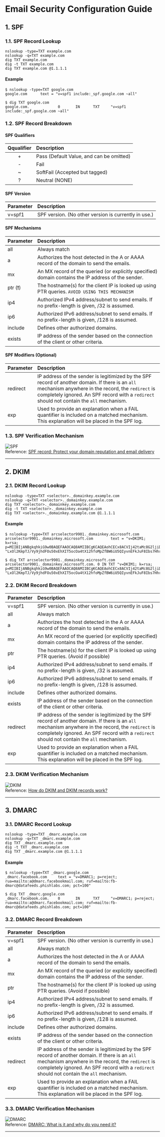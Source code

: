 # Email Security Configuration Guide
## 1. SPF
### 1.1. SPF Record Lookup
```
nslookup -type=TXT example.com
nslookup -q=TXT example.com
dig TXT example.com
dig -t TXT example.com
dig TXT example.com @1.1.1.1
```
#### Example
```
$ nslookup -type=TXT google.com
google.com      text = "v=spf1 include:_spf.google.com ~all"
```
```
$ dig TXT google.com
google.com.             0       IN      TXT     "v=spf1 include:_spf.google.com ~all"
```

### 1.2. SPF Record Breakdown
#### SPF Qualifiers
| Qqualifier | Description                              |
| :--------: | :--------------------------------------- |
| +          | Pass (Default Value, and can be omitted) |
| -          | Fail                                     |
| ~          | SoftFail (Accepted but tagged)           |
| ?          | Neutral (NONE)                           |

#### SPF Version
| Parameter | Description                                                                                                                               |
| :-------- | :---------------------------------------------------------------------------------------------------------------------------------------- |
| v=spf1    | SPF version. (No other version is currently in use.)                                                                                      |

#### SPF Mechanisms
| Parameter           | Description                                                                                                                               |
| :------------------ | :---------------------------------------------------------------------------------------------------------------------------------------- |
| all                 | Always match                                                                                                                              |
| a                   | Authorizes the host detected in the A or AAAA record of the domain to send the emails.                                                    |
| mx                  | An MX record of the queried (or explicitly specified) domain contains the IP address of the sender.                                       |
| ptr (:exclamation:) | The hostname(s) for the client IP is looked up using PTR queries. `AVOID USING THIS MECHANISM`                                            |
| ip4                 | Authorized IPv4 address/subnet to send emails. If no prefix-length is given, /32 is assumed.                                              |
| ip6                 | Authorized IPv6 address/subnet to send emails. If no prefix-length is given, /128 is assumed.                                             |
| include             | Defines other authorized domains.                                                                                                         |
| exists              | IP address of the sender based on the connection of the client or other criteria.                                                         |

#### SPF Modifiers (Optional)
| Parameter | Description                                                                                                                               |
| :-------- | :---------------------------------------------------------------------------------------------------------------------------------------- |
| redirect  | IP address of the sender is legitimized by the SPF record of another domain. If there is an `all` mechanism anywhere in the record, the `redirect` is completely ignored. An SPF record with a `redirect` should not contain the `all` mechanism. |
| exp       | Used to provide an explanation when a FAIL quantifier is included on a matched mechanism. This explanation will be placed in the SPF log. |

### 1.3. SPF Verification Mechanism
![SPF](img/SPF.png)  
Reference: [SPF record: Protect your domain reputation and email delivery](https://postmarkapp.com/guides/spf)

---


## 2. DKIM
### 2.1. DKIM Record Lookup
```
nslookup -type=TXT <selector>._domainkey.example.com
nslookup -q=TXT <selector>._domainkey.example.com
dig TXT <selector>._domainkey.example.com
dig -t TXT <selector>._domainkey.example.com
dig TXT <selector>._domainkey.example.com @1.1.1.1
```
#### Example
```
$ nslookup -type=TXT arcselector9901._domainkey.microsoft.com
arcselector9901._domainkey.microsoft.com        text = "v=DKIM1; k=rsa; p=MIIBIjANBgkqhkiG9w0BAQEFAAOCAQ8AMIIBCgKCAQEAohCECx8ACVIj42taMc8G2ljiDmsboUW4mgasOg3/2Ay1D37DwK0CE1aok6x0x6dQ4FC/NGdeksPjT/ZLYH+zwwUvElJwd8adtZK4E7AT9Rzr6WPtTiFHi87em6n12HTvp8plpGHXnm8vdFrTxcCUguwUBzbe6MB12Dc3vSURcOUqfa6Dlj/6cNehl+PMonql" "LxOl2KmpTJ/Vy9jhdFOu50xEhXIT5ocOa4tX12hfoMpZfBW6iU5QIyvnEFkJuF8Ibs7Hhr7Ec1GZc6tgOd5uNTAnnvh+xiYs8e722H5iDecMsBzj+I9U+CBY1ACwY9hTC1UDNu3xS+WKQNgvnifdIQIDAQAB"
```
```
$ dig TXT arcselector9901._domainkey.microsoft.com
arcselector9901._domainkey.microsoft.com. 0 IN TXT "v=DKIM1; k=rsa; p=MIIBIjANBgkqhkiG9w0BAQEFAAOCAQ8AMIIBCgKCAQEAohCECx8ACVIj42taMc8G2ljiDmsboUW4mgasOg3/2Ay1D37DwK0CE1aok6x0x6dQ4FC/NGdeksPjT/ZLYH+zwwUvElJwd8adtZK4E7AT9Rzr6WPtTiFHi87em6n12HTvp8plpGHXnm8vdFrTxcCUguwUBzbe6MB12Dc3vSURcOUqfa6Dlj/6cNehl+PMonql" "LxOl2KmpTJ/Vy9jhdFOu50xEhXIT5ocOa4tX12hfoMpZfBW6iU5QIyvnEFkJuF8Ibs7Hhr7Ec1GZc6tgOd5uNTAnnvh+xiYs8e722H5iDecMsBzj+I9U+CBY1ACwY9hTC1UDNu3xS+WKQNgvnifdIQIDAQAB"
```

### 2.2. DKIM Record Breakdown

| Parameter | Description                                                                                                                               |
| :-------- | :---------------------------------------------------------------------------------------------------------------------------------------- |
| v=spf1    | SPF version. (No other version is currently in use.)                                                                                      |
| all       | Always match                                                                                                                              |
| a         | Authorizes the host detected in the A or AAAA record of the domain to send the emails.                                                    |
| mx        | An MX record of the queried (or explicitly specified) domain contains the IP address of the sender.                                       |
| ptr       | The hostname(s) for the client IP is looked up using PTR queries. (Avoid   if possible)                                                   |
| ip4       | Authorized IPv4 address/subnet to send emails. If no prefix-length is given, /32 is assumed.                                              |
| ip6       | Authorized IPv6 address/subnet to send emails. If no prefix-length is given, /128 is assumed.                                             |
| include   | Defines other authorized domains.                                                                                                         |
| exists    | IP address of the sender based on the connection of the client or other criteria.                                                         |
| redirect  | IP address of the sender is legitimized by the SPF record of another domain. If there is an `all` mechanism anywhere in the record, the `redirect` is completely ignored. An SPF record with a `redirect` should not contain the `all` mechanism. |
| exp       | Used to provide an explanation when a FAIL quantifier is included on a matched mechanism. This explanation will be placed in the SPF log. |

### 2.3. DKIM Verification Mechanism
![DKIM](img/DKIM.png)  
Reference: [How do DKIM and DKIM records work?](https://postmarkapp.com/guides/dkim/how-does-dkim-work)



---


## 3. DMARC
### 3.1. DMARC Record Lookup
```
nslookup -type=TXT _dmarc.example.com
nslookup -q=TXT _dmarc.example.com
dig TXT _dmarc.example.com
dig -t TXT _dmarc.example.com
dig TXT _dmarc.example.com @1.1.1.1
```
#### Example
```
$ nslookup -type=TXT _dmarc.google.com
_dmarc.facebook.com     text = "v=DMARC1; p=reject; rua=mailto:a@dmarc.facebookmail.com; ruf=mailto:fb-dmarc@datafeeds.phishlabs.com; pct=100"
```
```
$ dig TXT _dmarc.google.com
_dmarc.facebook.com.    0       IN      TXT     "v=DMARC1; p=reject; rua=mailto:a@dmarc.facebookmail.com; ruf=mailto:fb-dmarc@datafeeds.phishlabs.com; pct=100"
```

### 3.2. DMARC Record Breakdown

| Parameter | Description                                                                                                                               |
| :-------- | :---------------------------------------------------------------------------------------------------------------------------------------- |
| v=spf1    | SPF version. (No other version is currently in use.)                                                                                      |
| all       | Always match                                                                                                                              |
| a         | Authorizes the host detected in the A or AAAA record of the domain to send the emails.                                                    |
| mx        | An MX record of the queried (or explicitly specified) domain contains the IP address of the sender.                                       |
| ptr       | The hostname(s) for the client IP is looked up using PTR queries. (Avoid   if possible)                                                   |
| ip4       | Authorized IPv4 address/subnet to send emails. If no prefix-length is given, /32 is assumed.                                              |
| ip6       | Authorized IPv6 address/subnet to send emails. If no prefix-length is given, /128 is assumed.                                             |
| include   | Defines other authorized domains.                                                                                                         |
| exists    | IP address of the sender based on the connection of the client or other criteria.                                                         |
| redirect  | IP address of the sender is legitimized by the SPF record of another domain. If there is an `all` mechanism anywhere in the record, the `redirect` is completely ignored. An SPF record with a `redirect` should not contain the `all` mechanism. |
| exp       | Used to provide an explanation when a FAIL quantifier is included on a matched mechanism. This explanation will be placed in the SPF log. |

### 3.3. DMARC Verification Mechanism
![DMARC](img/DMARC.png)  
Reference: [DMARC: What is it and why do you need it?](https://postmarkapp.com/guides/dmarc)





---





